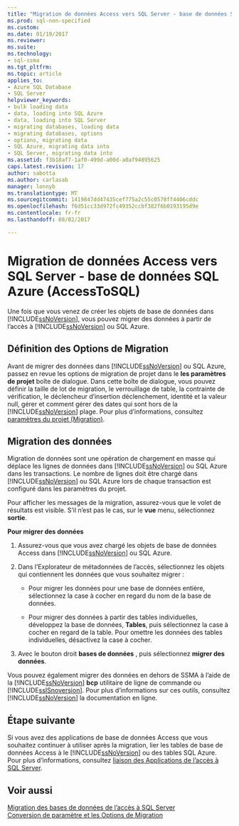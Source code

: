 ```yaml
---
title: "Migration de données Access vers SQL Server - base de données SQL Azure (AccessToSQL) | Documents Microsoft"
ms.prod: sql-non-specified
ms.custom: 
ms.date: 01/19/2017
ms.reviewer: 
ms.suite: 
ms.technology:
- sql-ssma
ms.tgt_pltfrm: 
ms.topic: article
applies_to:
- Azure SQL Database
- SQL Server
helpviewer_keywords:
- bulk loading data
- data, loading into SQL Azure
- data, loading into SQL Server
- migrating databases, loading data
- migrating databases, options
- options, migrating data
- SQL Azure, migrating data into
- SQL Server, migrating data into
ms.assetid: f3b18af7-1af0-499d-a00d-a0af94895625
caps.latest.revision: 17
author: sabotta
ms.author: carlasab
manager: lonnyb
ms.translationtype: MT
ms.sourcegitcommit: 1419847dd47435cef775a2c55c0578ff4406cddc
ms.openlocfilehash: f6d51cc33d972fc49352ccbf382f6b0193195d9e
ms.contentlocale: fr-fr
ms.lasthandoff: 08/02/2017

---
```

# <a name="migrating-access-data-into-sql-server---azure-sql-db-accesstosql"></a>Migration de données Access vers SQL Server - base de données SQL Azure (AccessToSQL)
Une fois que vous venez de créer les objets de base de données dans [!INCLUDE[ssNoVersion](../../includes/ssnoversion_md.md)], vous pouvez migrer des données à partir de l’accès à [!INCLUDE[ssNoVersion](../../includes/ssnoversion_md.md)] ou SQL Azure.  
  
## <a name="setting-migration-options"></a>Définition des Options de Migration  
Avant de migrer des données dans [!INCLUDE[ssNoVersion](../../includes/ssnoversion_md.md)] ou SQL Azure, passez en revue les options de migration de projet dans le **les paramètres de projet** boîte de dialogue. Dans cette boîte de dialogue, vous pouvez définir la taille de lot de migration, le verrouillage de table, la contrainte de vérification, le déclencheur d’insertion déclenchement, identité et la valeur null, gérer et comment gérer des dates qui sont hors de la [!INCLUDE[ssNoVersion](../../includes/ssnoversion_md.md)] plage. Pour plus d’informations, consultez [paramètres du projet (Migration)](http://msdn.microsoft.com/en-us/4caebc9c-8680-4b99-a8fa-89c43161c95d).  
  
## <a name="migrating-data"></a>Migration des données  
Migration de données sont une opération de chargement en masse qui déplace les lignes de données dans [!INCLUDE[ssNoVersion](../../includes/ssnoversion_md.md)] ou SQL Azure dans les transactions. Le nombre de lignes doit être chargé dans [!INCLUDE[ssNoVersion](../../includes/ssnoversion_md.md)] ou SQL Azure lors de chaque transaction est configuré dans les paramètres du projet.  
  
Pour afficher les messages de la migration, assurez-vous que le volet de résultats est visible. S’il n’est pas le cas, sur le **vue** menu, sélectionnez **sortie**.  
  
**Pour migrer des données**  
  
1.  Assurez-vous que vous avez chargé les objets de base de données Access dans [!INCLUDE[ssNoVersion](../../includes/ssnoversion_md.md)] ou SQL Azure.  
  
2.  Dans l’Explorateur de métadonnées de l’accès, sélectionnez les objets qui contiennent les données que vous souhaitez migrer :  
  
    -   Pour migrer les données pour une base de données entière, sélectionnez la case à cocher en regard du nom de la base de données.  
  
    -   Pour migrer des données à partir des tables individuelles, développez la base de données, **Tables**, puis sélectionnez la case à cocher en regard de la table. Pour omettre les données des tables individuelles, désactivez la case à cocher.  
  
3.  Avec le bouton droit **bases de données** , puis sélectionnez **migrer des données**.  
  
Vous pouvez également migrer des données en dehors de SSMA à l’aide de la [!INCLUDE[ssNoVersion](../../includes/ssnoversion_md.md)] **bcp** utilitaire de ligne de commande ou [!INCLUDE[ssISnoversion](../../includes/ssisnoversion_md.md)]. Pour plus d’informations sur ces outils, consultez [!INCLUDE[ssNoVersion](../../includes/ssnoversion_md.md)] la documentation en ligne.  
  
## <a name="next-step"></a>Étape suivante  
Si vous avez des applications de base de données Access que vous souhaitez continuer à utiliser après la migration, lier les tables de base de données Access à le [!INCLUDE[ssNoVersion](../../includes/ssnoversion_md.md)] ou des tables SQL Azure. Pour plus d’informations, consultez [liaison des Applications de l’accès à SQL Server](http://msdn.microsoft.com/en-us/82374ad2-7737-4164-a489-13261ba393d4).  
  
## <a name="see-also"></a>Voir aussi  
[Migration des bases de données de l’accès à SQL Server](http://msdn.microsoft.com/en-us/76a3abcf-2998-4712-9490-fe8d872c89ca)  
[Conversion de paramètre et les Options de Migration](http://msdn.microsoft.com/en-us/0a7304df-2f35-4453-96ef-7ac83dea1167)  
  

